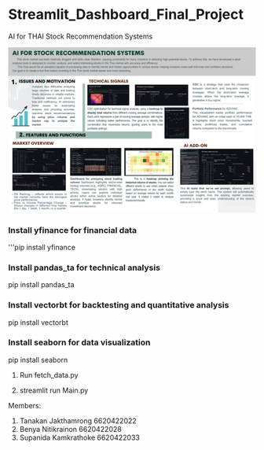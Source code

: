 # Streamlit_Dashboard_Final_Project
AI for THAI Stock Recommendation Systems


![Poster Image](https://github.com/KanoonGammy/Streamlit_Dashboard_Final_Project/blob/249780717ed34c07308da7e8e796f266b1a4eb2e/Poster%20-%20Summary.png)

### Install yfinance for financial data
'''pip install yfinance

### Install pandas_ta for technical analysis
pip install pandas_ta

### Install vectorbt for backtesting and quantitative analysis
pip install vectorbt

### Install seaborn for data visualization
pip install seaborn





1. Run fetch_data.py

2. streamlit run Main.py



Members:<br>
1. Tanakan Jakthamrong 6620422022<br>
2. Benya Nitikrainon 6620422028<br>
3. Supanida Kamkrathoke 6620422033
